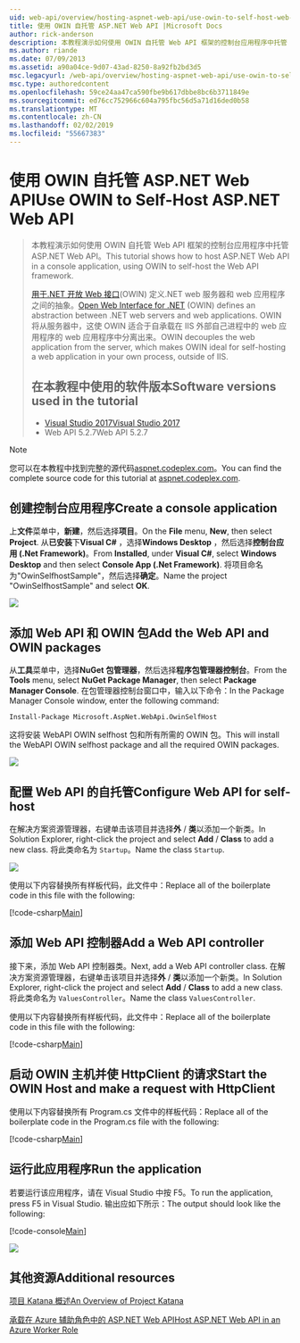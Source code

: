 ```yaml
---
uid: web-api/overview/hosting-aspnet-web-api/use-owin-to-self-host-web-api
title: 使用 OWIN 自托管 ASP.NET Web API |Microsoft Docs
author: rick-anderson
description: 本教程演示如何使用 OWIN 自托管 Web API 框架的控制台应用程序中托管 ASP.NET Web API。 打开 Web Interface for.NET (OWIN) d...
ms.author: riande
ms.date: 07/09/2013
ms.assetid: a90a04ce-9d07-43ad-8250-8a92fb2bd3d5
msc.legacyurl: /web-api/overview/hosting-aspnet-web-api/use-owin-to-self-host-web-api
msc.type: authoredcontent
ms.openlocfilehash: 59ce24aa47ca590fbe9b617dbbe8bc6b3711849e
ms.sourcegitcommit: ed76cc752966c604a795fbc56d5a71d16ded0b58
ms.translationtype: MT
ms.contentlocale: zh-CN
ms.lasthandoff: 02/02/2019
ms.locfileid: "55667383"
---
```

<a name="use-owin-to-self-host-aspnet-web-api"></a><span data-ttu-id="4b054-104">使用 OWIN 自托管 ASP.NET Web API</span><span class="sxs-lookup"><span data-stu-id="4b054-104">Use OWIN to Self-Host ASP.NET Web API</span></span> 
====================

> <span data-ttu-id="4b054-105">本教程演示如何使用 OWIN 自托管 Web API 框架的控制台应用程序中托管 ASP.NET Web API。</span><span class="sxs-lookup"><span data-stu-id="4b054-105">This tutorial shows how to host ASP.NET Web API in a console application, using OWIN to self-host the Web API framework.</span></span>
>
> <span data-ttu-id="4b054-106">[用于.NET 开放 Web 接口](http://owin.org)(OWIN) 定义.NET web 服务器和 web 应用程序之间的抽象。</span><span class="sxs-lookup"><span data-stu-id="4b054-106">[Open Web Interface for .NET](http://owin.org) (OWIN) defines an abstraction between .NET web servers and web applications.</span></span> <span data-ttu-id="4b054-107">OWIN 将从服务器中，这使 OWIN 适合于自承载在 IIS 外部自己进程中的 web 应用程序的 web 应用程序中分离出来。</span><span class="sxs-lookup"><span data-stu-id="4b054-107">OWIN decouples the web application from the server, which makes OWIN ideal for self-hosting a web application in your own process, outside of IIS.</span></span>
>
> ## <a name="software-versions-used-in-the-tutorial"></a><span data-ttu-id="4b054-108">在本教程中使用的软件版本</span><span class="sxs-lookup"><span data-stu-id="4b054-108">Software versions used in the tutorial</span></span>
>
>
> - [<span data-ttu-id="4b054-109">Visual Studio 2017</span><span class="sxs-lookup"><span data-stu-id="4b054-109">Visual Studio 2017</span></span>](https://visualstudio.microsoft.com/downloads/) 
> - <span data-ttu-id="4b054-110">Web API 5.2.7</span><span class="sxs-lookup"><span data-stu-id="4b054-110">Web API 5.2.7</span></span>


> [!NOTE]
> <span data-ttu-id="4b054-111">您可以在本教程中找到完整的源代码[aspnet.codeplex.com](https://aspnet.codeplex.com/SourceControl/latest#Samples/WebApi/OwinSelfhostSample/ReadMe.txt)。</span><span class="sxs-lookup"><span data-stu-id="4b054-111">You can find the complete source code for this tutorial at [aspnet.codeplex.com](https://aspnet.codeplex.com/SourceControl/latest#Samples/WebApi/OwinSelfhostSample/ReadMe.txt).</span></span>


## <a name="create-a-console-application"></a><span data-ttu-id="4b054-112">创建控制台应用程序</span><span class="sxs-lookup"><span data-stu-id="4b054-112">Create a console application</span></span>

<span data-ttu-id="4b054-113">上**文件**菜单中，**新建**，然后选择**项目**。</span><span class="sxs-lookup"><span data-stu-id="4b054-113">On the **File** menu,  **New**, then select **Project**.</span></span> <span data-ttu-id="4b054-114">从**已安装**下**Visual C#** ，选择**Windows Desktop** ，然后选择**控制台应用 (.Net Framework)**。</span><span class="sxs-lookup"><span data-stu-id="4b054-114">From **Installed**, under **Visual C#**, select **Windows Desktop** and then select **Console App (.Net Framework)**.</span></span> <span data-ttu-id="4b054-115">将项目命名为"OwinSelfhostSample"，然后选择**确定**。</span><span class="sxs-lookup"><span data-stu-id="4b054-115">Name the project "OwinSelfhostSample" and select **OK**.</span></span>

[![](use-owin-to-self-host-web-api/_static/image7.png)](use-owin-to-self-host-web-api/_static/image7.png)

## <a name="add-the-web-api-and-owin-packages"></a><span data-ttu-id="4b054-116">添加 Web API 和 OWIN 包</span><span class="sxs-lookup"><span data-stu-id="4b054-116">Add the Web API and OWIN packages</span></span>

<span data-ttu-id="4b054-117">从**工具**菜单中，选择**NuGet 包管理器**，然后选择**程序包管理器控制台**。</span><span class="sxs-lookup"><span data-stu-id="4b054-117">From the **Tools** menu, select **NuGet Package Manager**, then select **Package Manager Console**.</span></span> <span data-ttu-id="4b054-118">在包管理器控制台窗口中，输入以下命令：</span><span class="sxs-lookup"><span data-stu-id="4b054-118">In the Package Manager Console window, enter the following command:</span></span>

`Install-Package Microsoft.AspNet.WebApi.OwinSelfHost`

<span data-ttu-id="4b054-119">这将安装 WebAPI OWIN selfhost 包和所有所需的 OWIN 包。</span><span class="sxs-lookup"><span data-stu-id="4b054-119">This will install the WebAPI OWIN selfhost package and all the required OWIN packages.</span></span>

[![](use-owin-to-self-host-web-api/_static/image4.png)](use-owin-to-self-host-web-api/_static/image3.png)

## <a name="configure-web-api-for-self-host"></a><span data-ttu-id="4b054-120">配置 Web API 的自托管</span><span class="sxs-lookup"><span data-stu-id="4b054-120">Configure Web API for self-host</span></span>

<span data-ttu-id="4b054-121">在解决方案资源管理器，右键单击该项目并选择**外** / **类**以添加一个新类。</span><span class="sxs-lookup"><span data-stu-id="4b054-121">In Solution Explorer, right-click the project and select **Add** / **Class** to add a new class.</span></span> <span data-ttu-id="4b054-122">将此类命名为 `Startup`。</span><span class="sxs-lookup"><span data-stu-id="4b054-122">Name the class `Startup`.</span></span>

![](use-owin-to-self-host-web-api/_static/image5.png)

<span data-ttu-id="4b054-123">使用以下内容替换所有样板代码，此文件中：</span><span class="sxs-lookup"><span data-stu-id="4b054-123">Replace all of the boilerplate code in this file with the following:</span></span>

[!code-csharp[Main](use-owin-to-self-host-web-api/samples/sample1.cs)]

## <a name="add-a-web-api-controller"></a><span data-ttu-id="4b054-124">添加 Web API 控制器</span><span class="sxs-lookup"><span data-stu-id="4b054-124">Add a Web API controller</span></span>

<span data-ttu-id="4b054-125">接下来，添加 Web API 控制器类。</span><span class="sxs-lookup"><span data-stu-id="4b054-125">Next, add a Web API controller class.</span></span> <span data-ttu-id="4b054-126">在解决方案资源管理器，右键单击该项目并选择**外** / **类**以添加一个新类。</span><span class="sxs-lookup"><span data-stu-id="4b054-126">In Solution Explorer, right-click the project and select **Add** / **Class** to add a new class.</span></span> <span data-ttu-id="4b054-127">将此类命名为 `ValuesController`。</span><span class="sxs-lookup"><span data-stu-id="4b054-127">Name the class `ValuesController`.</span></span>

<span data-ttu-id="4b054-128">使用以下内容替换所有样板代码，此文件中：</span><span class="sxs-lookup"><span data-stu-id="4b054-128">Replace all of the boilerplate code in this file with the following:</span></span>

[!code-csharp[Main](use-owin-to-self-host-web-api/samples/sample2.cs)]

## <a name="start-the-owin-host-and-make-a-request-with-httpclient"></a><span data-ttu-id="4b054-129">启动 OWIN 主机并使 HttpClient 的请求</span><span class="sxs-lookup"><span data-stu-id="4b054-129">Start the OWIN Host and make a request with HttpClient</span></span>

<span data-ttu-id="4b054-130">使用以下内容替换所有 Program.cs 文件中的样板代码：</span><span class="sxs-lookup"><span data-stu-id="4b054-130">Replace all of the boilerplate code in the Program.cs file with the following:</span></span>

[!code-csharp[Main](use-owin-to-self-host-web-api/samples/sample3.cs)]

## <a name="run-the-application"></a><span data-ttu-id="4b054-131">运行此应用程序</span><span class="sxs-lookup"><span data-stu-id="4b054-131">Run the application</span></span>

<span data-ttu-id="4b054-132">若要运行该应用程序，请在 Visual Studio 中按 F5。</span><span class="sxs-lookup"><span data-stu-id="4b054-132">To run the application, press F5 in Visual Studio.</span></span> <span data-ttu-id="4b054-133">输出应如下所示：</span><span class="sxs-lookup"><span data-stu-id="4b054-133">The output should look like the following:</span></span>

[!code-console[Main](use-owin-to-self-host-web-api/samples/sample4.cmd)]

![](use-owin-to-self-host-web-api/_static/image6.png)

## <a name="additional-resources"></a><span data-ttu-id="4b054-134">其他资源</span><span class="sxs-lookup"><span data-stu-id="4b054-134">Additional resources</span></span>

[<span data-ttu-id="4b054-135">项目 Katana 概述</span><span class="sxs-lookup"><span data-stu-id="4b054-135">An Overview of Project Katana</span></span>](../../../aspnet/overview/owin-and-katana/an-overview-of-project-katana.md)

[<span data-ttu-id="4b054-136">承载在 Azure 辅助角色中的 ASP.NET Web API</span><span class="sxs-lookup"><span data-stu-id="4b054-136">Host ASP.NET Web API in an Azure Worker Role</span></span>](host-aspnet-web-api-in-an-azure-worker-role.md)
